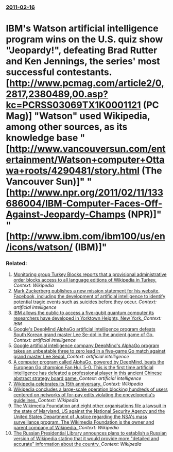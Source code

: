 ### [2011-02-16](/news/2011/02/16/index.md)

# IBM's Watson artificial intelligence program wins on the U.S. quiz show "Jeopardy!", defeating Brad Rutter and Ken Jennings, the series' most successful contestants. [http://www.pcmag.com/article2/0,2817,2380489,00.asp?kc=PCRSS03069TX1K0001121 (PC Mag)] "Watson" used Wikipedia, among other sources, as its knowledge base "[http://www.vancouversun.com/entertainment/Watson+computer+Ottawa+roots/4290481/story.html (The Vancouver Sun)]" "[http://www.npr.org/2011/02/11/133686004/IBM-Computer-Faces-Off-Against-Jeopardy-Champs (NPR)]" "[http://www.ibm.com/ibm100/us/en/icons/watson/ (IBM)]"




### Related:

1. [Monitoring group Turkey Blocks reports that a provisional administrative order blocks access to all language editions of Wikipedia in Turkey. ](/news/2017/04/29/monitoring-group-turkey-blocks-reports-that-a-provisional-administrative-order-blocks-access-to-all-language-editions-of-wikipedia-in-turkey.md) _Context: Wikipedia_
2. [Mark Zuckerberg publishes a new mission statement for his website, Facebook, including the development of artificial intelligence to identify potential tragic events such as suicides before they occur. ](/news/2017/02/17/mark-zuckerberg-publishes-a-new-mission-statement-for-his-website-facebook-including-the-development-of-artificial-intelligence-to-identif.md) _Context: artificial intelligence_
3. [IBM allows the public to access a five-qubit quantum computer its researchers have developed in Yorktown Heights, New York. ](/news/2016/05/4/ibm-allows-the-public-to-access-a-five-qubit-quantum-computer-its-researchers-have-developed-in-yorktown-heights-new-york.md) _Context: IBM_
4. [Google's DeepMind AlphaGo artificial intelligence program defeats South Korean grand master Lee Se-dol in the ancient game of Go. ](/news/2016/03/9/google-s-deepmind-alphago-artificial-intelligence-program-defeats-south-korean-grand-master-lee-se-dol-in-the-ancient-game-of-go.md) _Context: artificial intelligence_
5. [Google artificial intelligence company DeepMind's AlphaGo program takes an unbeatable three to zero lead in a five-game Go match against grand master Lee Sedol. ](/news/2016/03/12/google-artificial-intelligence-company-deepmind-s-alphago-program-takes-an-unbeatable-three-to-zero-lead-in-a-five-game-go-match-against-gra.md) _Context: artificial intelligence_
6. [ A computer program called AlphaGo, powered by DeepMind, beats the European Go champion Fan Hui, 5-0. This is the first time artificial intelligence has defeated a professional player in this ancient Chinese abstract strategy board game. ](/news/2016/01/27/a-computer-program-called-alphago-powered-by-deepmind-beats-the-european-go-champion-fan-hui-5-0-this-is-the-first-time-artificial-inte.md) _Context: artificial intelligence_
7. [Wikipedia celebrates its 15th anniversary. ](/news/2016/01/15/wikipedia-celebrates-its-15th-anniversary.md) _Context: Wikipedia_
8. [Wikipedia concludes a large-scale operation blocking hundreds of users centered on networks of for-pay edits violating the encyclopedia's guidelines. ](/news/2015/09/1/wikipedia-concludes-a-large-scale-operation-blocking-hundreds-of-users-centered-on-networks-of-for-pay-edits-violating-the-encyclopedia-s-gu.md) _Context: Wikipedia_
9. [The Wikimedia Foundation and eight other organisations file a lawsuit in the state of Maryland, US against the National Security Agency and the United States Department of Justice regarding the NSA's mass surveillance program. The Wikimedia Foundation is the owner and parent company of Wikipedia. ](/news/2015/03/10/the-wikimedia-foundation-and-eight-other-organisations-file-a-lawsuit-in-the-state-of-maryland-us-against-the-national-security-agency-and.md) _Context: Wikipedia_
10. [The Russian Presidential Library announces plans to establish a Russian version of Wikipedia stating that it would provide more "detailed and accurate" information about the country. ](/news/2014/11/16/the-russian-presidential-library-announces-plans-to-establish-a-russian-version-of-wikipedia-stating-that-it-would-provide-more-detailed-an.md) _Context: Wikipedia_
